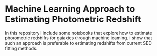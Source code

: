 # Machine Learning Approach to Estimating Photometric Redshift
 In this repository I include some notebooks that explore how to estimate photometric redshifts for galaxies through machine learning. I show that such an approach is preferable to estimating redshifts from current SED fitting methods. 
